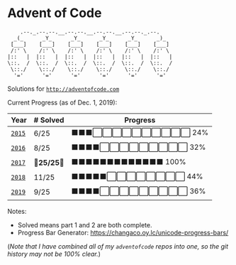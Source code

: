 # Advent of Code

        .--._.--.--.__.--.--.__.--.--.__.--.--._.--.
      _(_      _Y_      _Y_      _Y_      _Y_      _)_
     [___]    [___]    [___]    [___]    [___]    [___]
     /:' \    /:' \    /:' \    /:' \    /:' \    /:' \
    |::   |  |::   |  |::   |  |::   |  |::   |  |::   |
    \::.  /  \::.  /  \::.  /  \::.  /  \::.  /  \::.  /
     \::./    \::./    \::./    \::./    \::./    \::./
      '='      '='      '='      '='      '='      '='


Solutions for [`http://adventofcode.com`](http://adventofcode.com)

Current Progress (as of Dec. 1, 2019):

| Year                                     | # Solved      | Progress                          |
| ---------------------------------------- | ------------- | --------------------------------- |
| [`2015`](https://adventofcode.com/2015)  | 6/25          | ⬛⬛⬛⬜⬜⬜⬜⬜⬜⬜⬜⬜⬜ 24%   |
| [`2016`](https://adventofcode.com/2016)  | 8/25          | ⬛⬛⬛⬛⬜⬜⬜⬜⬜⬜⬜⬜⬜ 32%   |
| [`2017`](https://adventofcode.com/2017)  | 🎄**25/25**🎄 | ⬛⬛⬛⬛⬛⬛⬛⬛⬛⬛⬛⬛⬛ 100%  |
| [`2018`](https://adventofcode.com/2018)  | 11/25         | ⬛⬛⬛⬛⬛⬜⬜⬜⬜⬜⬜⬜⬜ 44%   |
| [`2019`](https://adventofcode.com/2019)  | 9/25          | ⬛⬛⬛⬛⬜⬜⬜⬜⬜⬜⬜⬜⬜ 36%   |

Notes:

* Solved means part 1 and 2 are both complete.
* Progress Bar Generator: <https://changaco.oy.lc/unicode-progress-bars/>

(_Note that I have combined all of my `adventofcode` repos into one,
so the git history may not be 100% clear._)
